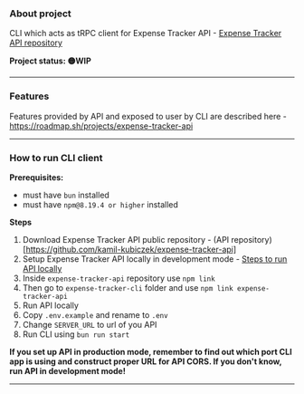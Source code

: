 ### About project

CLI which acts as tRPC client for Expense Tracker API - [Expense Tracker API repository](https://github.com/kamil-kubiczek/expense-tracker-api)

**Project status: 🟡WIP**

---

### Features

Features provided by API and exposed to user by CLI are described here - https://roadmap.sh/projects/expense-tracker-api

---

### How to run CLI client

**Prerequisites:**

-  must have `bun` installed
-  must have `npm@8.19.4 or higher` installed

**Steps**

1. Download Expense Tracker API public repository - (API repository)[https://github.com/kamil-kubiczek/expense-tracker-api]
1. Setup Expense Tracker API locally in development mode - [Steps to run API locally](https://github.com/kamil-kubiczek/expense-tracker-api?tab=readme-ov-file#how-to-run-api)
1. Inside `expense-tracker-api` repository use `npm link`
1. Then go to `expense-tracker-cli` folder and use `npm link expense-tracker-api`
1. Run API locally
1. Copy `.env.example` and rename to `.env`
1. Change `SERVER_URL` to url of you API
1. Run CLI using `bun run start`

**If you set up API in production mode, remember to find out which port CLI app is using and construct proper URL for API CORS. If you don't know, run API in development mode!**

---
